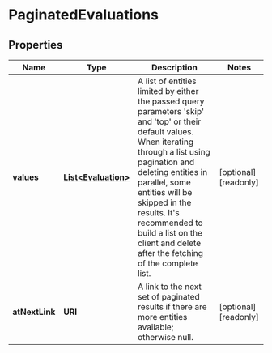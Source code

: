 

# PaginatedEvaluations


## Properties

| Name | Type | Description | Notes |
|------------ | ------------- | ------------- | -------------|
|**values** | [**List&lt;Evaluation&gt;**](Evaluation.md) | A list of entities limited by either the passed query parameters &#39;skip&#39; and &#39;top&#39; or their default values.                When iterating through a list using pagination and deleting entities in parallel, some entities will be skipped in the results.  It&#39;s recommended to build a list on the client and delete after the fetching of the complete list. |  [optional] [readonly] |
|**atNextLink** | **URI** | A link to the next set of paginated results if there are more entities available; otherwise null. |  [optional] [readonly] |



